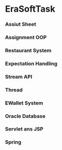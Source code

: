 # EraSoftTask

### Assiut Sheet

### Assignment OOP

### Restaurant System

### Expectation Handling

### Stream API

### Thread

### EWallet System

### Oracle Database

### Servlet ans JSP

### Spring
